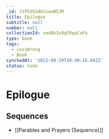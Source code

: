 ```yaml
---
_id: 2tPEd5Gdm3iewB53M
title: Epilogue
subtitle: null
number: null
collectionId: vmd8k3v9qFRqaCxPa
type: book
tags:
  - LessWrong
  - Book
synchedAt: '2022-08-29T10:40:16.042Z'
status: todo
---
```


# Epilogue

## Sequences

 - [[Parables and Prayers (Sequence)]]
